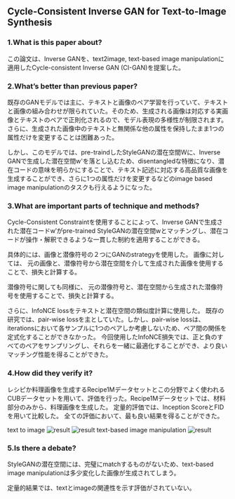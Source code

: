 ## Cycle-Consistent Inverse GAN for Text-to-Image Synthesis

### 1.What is this paper about?

この論文は、Inverse GANを、text2image, text-based image manipulationに適用したCycle-consistent Inverse GAN (CI-GAN)を提案した。


### 2.What’s better than previous paper?

既存のGANモデルでは主に、テキストと画像のペア学習を行っていて、テキストと画像の組み合わせが限られていた。そのため、生成される画像は対応する実画像とテキストのペアで正則化されるので、モデル表現の多様性が制限されます。
さらに、生成された画像中のテキストと無関係な他の属性を保持したまま1つの属性だけを変更することは困難あった。

しかし、このモデルでは、pre-traindしたStyleGANの潜在空間Wに、Inverse GANで生成した潜在空間w'を落とし込むため、disentangledな特徴になり、潜在コードの意味を明らかにすることで、テキスト記述に対応する高品質な画像を生成することができ、さらに1つの属性だけを変更するなどのimage based image manipulationのタスクも行えるようになった。

### 3.What are important parts of technique and methods?

Cycle-Consistent Constraintを使用することによって、Inverse GANで生成された潜在コードw′がpre-trained StyleGANの潜在空間wとマッチングし、潜在コードが操作・解釈できるような一貫した制約を適用することができる。

具体的には、画像と潜像符号の２つにGANのstrategyを使用した。
画像に対しては、
元の画像と、潜像符号から潜在空間を介して生成された画像を使用することで、損失と計算する。

潜像符号に関しても同様に、
元の潜像符号と、潜在空間から生成された潜像符号を使用することで、損失と計算する。

さらに、InfoNCE lossをテキストと潜在空間の類似度計算に使用した。
既存の研究では、pair-wise lossを主としていた。しかし、pair-wise lossは、iterationsにおいて各サンプルに1つのペアしか考慮しないため、ペア間の関係を定式化することができなかった。
今回使用したInfoNCE損失では、正と負のすべてのペアをサンプリングし、それらを一緒に最適化することができ、より良いマッチング性能を得ることができた。

### 4.How did they verify it?

レシピか料理画像を生成するRecipe1Mデータセットとこの分野でよく使われるCUBデータセットを用いて、評価を行った。Recipe1Mデータセットでは、材料部分のみから、料理画像を生成した。
定量的評価では、Inception ScoreとFIDを用いて比較した。
全ての評価において、最も良い結果を得ることができた。

text to image
![result](../../../img/CI_GAN＿COOK.jpg)
![result](../../../img/CI_GAN＿CUB.jpg)
text-based image manipulation
![result](../../../img/CI_GAN＿MANI.jpg)

### 5.Is there a debate?
StyleGANの潜在空間には、完璧にmatchするものがないため、text-based image manipulationは多少変化した画像が生成されてしまう。

定量的結果では、textとimageの関連性を示す評価がされていない。

